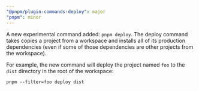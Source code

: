```yaml
---
"@pnpm/plugin-commands-deploy": major
"pnpm": minor
---
```


A new experimental command added: `pnpm deploy`. The deploy command takes copies a project from a workspace and installs all of its production dependencies (even if some of those dependencies are other projects from the workspace).

For example, the new command will deploy the project named `foo` to the `dist` directory in the root of the workspace:

```
pnpm --filter=foo deploy dist
```
